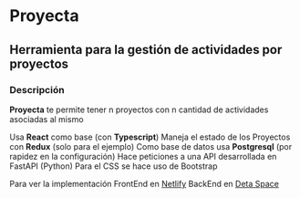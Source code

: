 # Proyecta
## Herramienta para la gestión de actividades por proyectos

### Descripción
**Proyecta** te permite tener n proyectos con n cantidad de actividades asociadas al mismo

Usa **React** como base (con **Typescript**)
Maneja el estado de los Proyectos con **Redux** (solo para el ejemplo)
Como base de datos usa __Postgresql__ (por rapidez en la configuración)
Hace peticiones a una API desarrollada en FastAPI (Python)
Para el CSS se hace uso de Bootstrap

Para ver la implementación
FrontEnd en [Netlify](https://brilliant-rabanadas-105dfa.netlify.app/)
BackEnd en [Deta Space](http://localhost:8000/docs)
